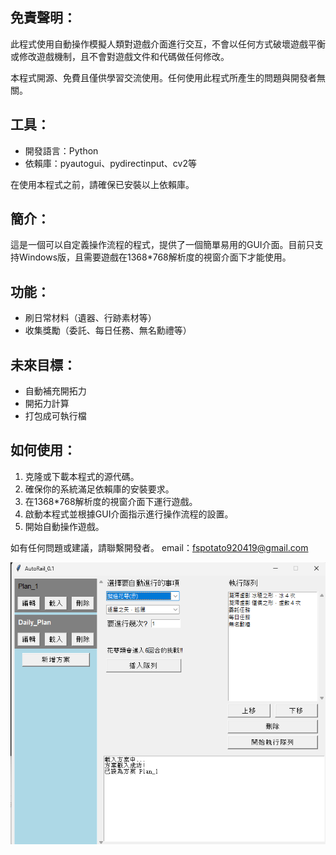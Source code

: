 
## 免責聲明：

此程式使用自動操作模擬人類對遊戲介面進行交互，不會以任何方式破壞遊戲平衡或修改遊戲機制，且不會對遊戲文件和代碼做任何修改。

本程式開源、免費且僅供學習交流使用。任何使用此程式所產生的問題與開發者無關。

## 工具：

- 開發語言：Python
- 依賴庫：pyautogui、pydirectinput、cv2等

在使用本程式之前，請確保已安裝以上依賴庫。

## 簡介：

這是一個可以自定義操作流程的程式，提供了一個簡單易用的GUI介面。目前只支持Windows版，且需要遊戲在1368*768解析度的視窗介面下才能使用。

## 功能：

- 刷日常材料（遺器、行跡素材等）
- 收集獎勵（委託、每日任務、無名勳禮等）

## 未來目標：

- 自動補充開拓力
- 開拓力計算
- 打包成可執行檔

## 如何使用：

1. 克隆或下載本程式的源代碼。
2. 確保你的系統滿足依賴庫的安裝要求。
3. 在1368*768解析度的視窗介面下運行遊戲。
4. 啟動本程式並根據GUI介面指示進行操作流程的設置。
5. 開始自動操作遊戲。

如有任何問題或建議，請聯繫開發者。
email：fspotato920419@gmail.com


<img src="https://github.com/Fspotato/AutoRail/blob/main/images/show.png" />

